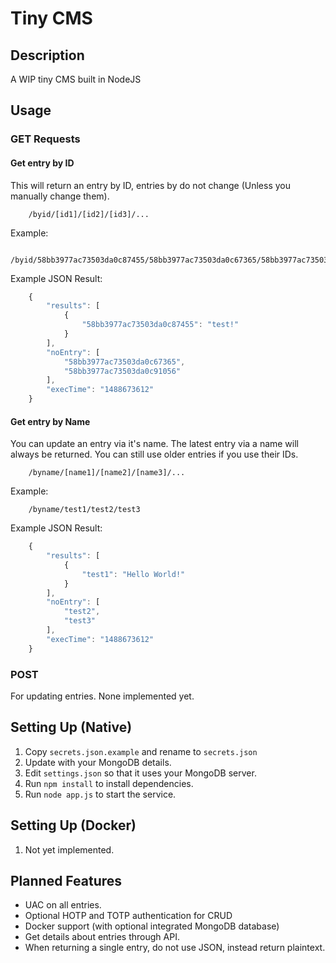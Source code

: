 # Tiny CMS

## Description
A WIP tiny CMS built in NodeJS

## Usage
### GET Requests

#### Get entry by ID

This will return an entry by ID, entries by do not change (Unless you manually change them).

```
    /byid/[id1]/[id2]/[id3]/...
```

Example:

```
    /byid/58bb3977ac73503da0c87455/58bb3977ac73503da0c67365/58bb3977ac73503da0c91056
```

Example JSON Result:
```js
    {
        "results": [
            {
                "58bb3977ac73503da0c87455": "test!"
            }
        ],
        "noEntry": [
            "58bb3977ac73503da0c67365",
            "58bb3977ac73503da0c91056"
        ],
        "execTime": "1488673612"
    }
```

#### Get entry by Name

You can update an entry via it's name. The latest entry via a name will always be returned. You can still use older entries if you use their IDs.

```
    /byname/[name1]/[name2]/[name3]/...
```

Example:

```
    /byname/test1/test2/test3
```

Example JSON Result:
```js
    {
        "results": [
            {
                "test1": "Hello World!"
            }
        ],
        "noEntry": [
            "test2",
            "test3"
        ],
        "execTime": "1488673612"
    }
```


### POST

For updating entries. None implemented yet.

## Setting Up (Native)
1. Copy `secrets.json.example` and rename to `secrets.json`
2. Update with your MongoDB details.
3. Edit `settings.json` so that it uses your MongoDB server.
4. Run `npm install` to install dependencies.
5. Run `node app.js` to start the service.

## Setting Up (Docker)
1. Not yet implemented.

## Planned Features
* UAC on all entries.
* Optional HOTP and TOTP authentication for CRUD
* Docker support (with optional integrated MongoDB database)
* Get details about entries through API.
* When returning a single entry, do not use JSON, instead return plaintext.
